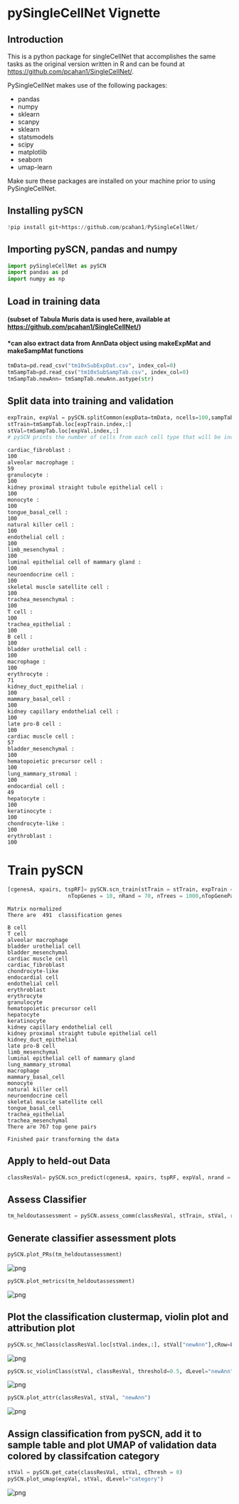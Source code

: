 
# pySingleCellNet Vignette

## Introduction 
This is a python package for singleCellNet that accomplishes the same tasks as the original version written in R and can be found at https://github.com/pcahan1/SingleCellNet/.

PySingleCellNet makes use of the following packages:

- pandas
- numpy
- sklearn
- scanpy
- sklearn
- statsmodels
- scipy
- matplotlib
- seaborn
- umap-learn

Make sure these packages are installed on your machine prior to using PySingleCellNet.

## Installing pySCN


```python
!pip install git+https://github.com/pcahan1/PySingleCellNet/
```

## Importing pySCN, pandas and numpy


```python
import pySingleCellNet as pySCN
import pandas as pd
import numpy as np
```

## Load in training data 
#### (subset of Tabula Muris data is used here, available at https://github.com/pcahan1/SingleCellNet/)
#### *can also extract data from AnnData object using makeExpMat and makeSampMat functions


```python
tmData=pd.read_csv("tm10xSubExpDat.csv", index_col=0)
tmSampTab=pd.read_csv("tm10xSubSampTab.csv", index_col=0)
tmSampTab.newAnn= tmSampTab.newAnn.astype(str)
```

## Split data into training and validation


```python
expTrain, expVal = pySCN.splitCommon(expData=tmData, ncells=100,sampTab=tmSampTab, dLevel="newAnn")
stTrain=tmSampTab.loc[expTrain.index,:]
stVal=tmSampTab.loc[expVal.index,:]
# pySCN prints the number of cells from each cell type that will be included in the training set
```

    cardiac_fibroblast : 
    100
    alveolar macrophage : 
    59
    granulocyte : 
    100
    kidney proximal straight tubule epithelial cell : 
    100
    monocyte : 
    100
    tongue_basal_cell : 
    100
    natural killer cell : 
    100
    endothelial cell : 
    100
    limb_mesenchymal : 
    100
    luminal epithelial cell of mammary gland : 
    100
    neuroendocrine cell : 
    100
    skeletal muscle satellite cell : 
    100
    trachea_mesenchymal : 
    100
    T cell : 
    100
    trachea_epithelial : 
    100
    B cell : 
    100
    bladder urothelial cell : 
    100
    macrophage : 
    100
    erythrocyte : 
    71
    kidney_duct_epithelial : 
    100
    mammary_basal_cell : 
    100
    kidney capillary endothelial cell : 
    100
    late pro-B cell : 
    100
    cardiac muscle cell : 
    57
    bladder_mesenchymal : 
    100
    hematopoietic precursor cell : 
    100
    lung_mammary_stromal : 
    100
    endocardial cell : 
    49
    hepatocyte : 
    100
    keratinocyte : 
    100
    chondrocyte-like : 
    100
    erythroblast : 
    100
    

# Train pySCN


```python
[cgenesA, xpairs, tspRF]= pySCN.scn_train(stTrain = stTrain, expTrain = expTrain,
                   nTopGenes = 10, nRand = 70, nTrees = 1000,nTopGenePairs = 25, dLevel = "newAnn", stratify=True)
```

    Matrix normalized
    There are  491  classification genes
    
    B cell
    T cell
    alveolar macrophage
    bladder urothelial cell
    bladder_mesenchymal
    cardiac muscle cell
    cardiac_fibroblast
    chondrocyte-like
    endocardial cell
    endothelial cell
    erythroblast
    erythrocyte
    granulocyte
    hematopoietic precursor cell
    hepatocyte
    keratinocyte
    kidney capillary endothelial cell
    kidney proximal straight tubule epithelial cell
    kidney_duct_epithelial
    late pro-B cell
    limb_mesenchymal
    luminal epithelial cell of mammary gland
    lung_mammary_stromal
    macrophage
    mammary_basal_cell
    monocyte
    natural killer cell
    neuroendocrine cell
    skeletal muscle satellite cell
    tongue_basal_cell
    trachea_epithelial
    trachea_mesenchymal
    There are 767 top gene pairs
    
    Finished pair transforming the data
    
    

## Apply to held-out Data


```python
classResVal= pySCN.scn_predict(cgenesA, xpairs, tspRF, expVal, nrand = 0)
```

## Assess Classifier


```python
tm_heldoutassessment = pySCN.assess_comm(classResVal, stTrain, stVal, resolution = 0.005, nRand = 0, dLevelSID = "cell", classTrain = "newAnn", classQuery = "newAnn")
```

## Generate classifier assessment plots


```python
pySCN.plot_PRs(tm_heldoutassessment)
```


![png](md_img/output_17_0.png)



```python
pySCN.plot_metrics(tm_heldoutassessment)
```


![png](md_img/output_18_0.png)


## Plot the classification clustermap, violin plot and attribution plot 


```python
pySCN.sc_hmClass(classResVal.loc[stVal.index,:], stVal["newAnn"],cRow=False,cCol=False)
```


![png](md_img/output_20_0.png)



```python
pySCN.sc_violinClass(stVal, classResVal, threshold=0.5, dLevel="newAnn", ncol=4 )
```


![png](md_img/output_21_0.png)



```python
pySCN.plot_attr(classResVal, stVal, "newAnn")
```


![png](md_img/output_22_0.png)


## Assign classification from pySCN, add it to sample table and plot UMAP of validation data colored by classifcation category 


```python
stVal = pySCN.get_cate(classResVal, stVal, cThresh = 0)
pySCN.plot_umap(expVal, stVal, dLevel="category")
```


![png](md_img/output_24_0.png)



```python

```
